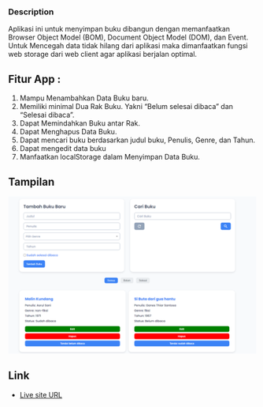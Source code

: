 ### Description
Aplikasi ini untuk menyimpan buku dibangun dengan memanfaatkan Browser Object Model (BOM), Document Object Model (DOM), dan Event. Untuk Mencegah data tidak hilang dari aplikasi maka dimanfaatkan fungsi web storage dari web client agar aplikasi berjalan optimal.

## Fitur App : 

1. Mampu Menambahkan Data Buku baru. 
2. Memiliki minimal Dua Rak Buku. Yakni “Belum selesai dibaca” dan “Selesai dibaca”. 
3. Dapat Memindahkan Buku antar Rak. 
4. Dapat Menghapus Data Buku. 
5. Dapat mencari buku berdasarkan judul buku, Penulis, Genre, dan Tahun. 
7. Dapat mengedit data buku
8. Manfaatkan localStorage dalam Menyimpan Data Buku.

## Tampilan
![](./image.png)

## Link

- [Live site URL](https://bookappme.vercel.app/)